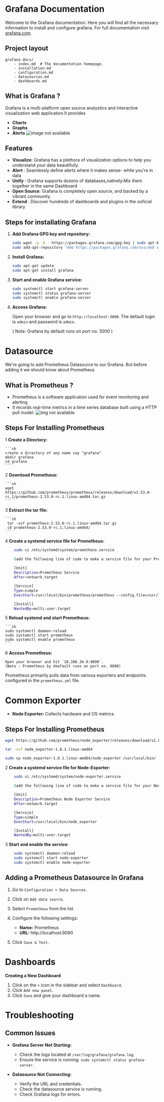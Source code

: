 # Grafana Documentation 
Welcome to the Grafana documentation. Here you will find all the necessary information to install and configure grafana. 
For full documentation visit [grafana.com](https://grafana.com/docs/grafana/latest/).

## Project layout

    grafana docs/
        - index.md  # The documentation homepage.
        - installation.md
        - configuration.md
        - datasources.md
        - dashboards.md
  

## What is Grafana ?
   Grafana is a multi-platform open source analystics and interactive visualization web application.It provides

   - **Charts**
   - **Graphs**
   - **Alerts**
![image not available](image.png)

## Features 
   - **Visualize**: Grafana has a plethora of visualization options to help you understand your data beautifully.
   - **Alert** : Seamlessly define alerts where it makes sense- while you're in data 
   - **Unify** : Grafana supports dozens of databases,natively.Mix them together in the same Dashboard 
   - **Open Source**: Grafana is completely open source, and backed by a vibrant community.
   - **Extend** : Discover hundreds of dashboards and plugins in the ooficial library


## Steps for installating Grafana

1) **Add Grafana GPG key and repository:**

     ```sh
    sudo wget -q -O - https://packages.grafana.com/gpg.key | sudo apt-key add -
    sudo add-apt-repository "deb https://packages.grafana.com/oss/deb stable main"
    ```

2) **Install Grafana:**

    ```sh
    sudo apt-get update
    sudo apt-get install grafana
    ```
3) **Start and enable Grafana service:**

    ```sh
    sudo systemctl start grafana-server
    sudo systemctl status grafana-server
    sudo systemctl enable grafana-server
    ```
4) **Access Grafana:**

    Open your browser and go to `http://localhost:3000`. The default login is `admin` and password is `admin`.

    ( Note: Grafana by default runs on port no: 3000 )


# Datasource
We're going to add Prometheus Datasource to our Grafana. But before adding it we should know about Prometheus

## What is Prometheus ?
  
- Prometheus is a software application used for event monitoring and alerting
- It records real-time metrics in a time series database built using a HTTP pull model.
![img not available](image-1.png) 

## Steps For Installing Prometheus

1  **Create a Directory:**
   
    ```sh
    create a directory of any name say "grafana"
    mkdir grafana 
    cd grafana
    ```

2  **Download Prometheus:**

    ```sh
    wget https://github.com/prometheus/prometheus/releases/download/v2.53.0-rc.1/prometheus-2.53.0-rc.1.linux-amd64.tar.gz
    ```

3 **Extract the tar file:**

    ```sh
     tar -xvf prometheus-2.53.0-rc.1.linux-amd64.tar.gz
     cd prometheus-2.53.0-rc.1.linux-amd64/
    ```
4  **Create a systemd service file for Prometheus:**
    
```sh
    sudo vi /etc/systemd/system/prometheus.service
   
    (add the following line of code to make a service file for your Prometheus)
    
    [Unit]
    Description=Prometheus Service
    After=network.target

    [Service]
    Type=simple
    ExecStart=/usr/local/bin/prometheus/prometheus --config.file=/usr/local/bin/prometheus/prometheus.yml

    [Install]
    WantedBy=multi-user.target

```
     

5 **Reload systemd and start Prometheus:**

    ```sh
    sudo systemctl daemon-reload
    sudo systemctl start prometheus
    sudo systemctl enable prometheus
    ```
6 **Access Prometheus:**

    Open your browser and hit `10.208.34.9:9090`.
    (Note : Prometheus by deafault runs on port no. 9090)

Prometheus primarily pulls data from various exporters and endpoints configured in the `prometheus.yml` file.


# Common Exporter


- **Node Exporter:** Collects hardware and OS metrics.
 
## Steps For Installing Prometheus
```sh
wget https://github.com/prometheus/node_exporter/releases/download/v1.8.1/node_exporter-1.8.1.linux-amd64.tar.gz

tar -xvf node_exporter-1.8.1.linux-amd64

sudo cp node_exporter-1.8.1.linux-amd64/node_exporter /usr/local/bin/

```
2  **Create a systemd service file for Node-Exporter:**
    
```sh
    sudo vi /etc/systemd/system/node-exporter.service
   
    (add the following line of code to make a service file for your Node-Exporter)
    
    [Unit]
    Description=Prometheus Node Exporter Service
    After=network.target

    [Service]
    Type=simple
    ExecStart=/usr/local/bin/node_exporter

    [Install]
    WantedBy=multi-user.target
```

3 **Start and enable the service**:

```sh
    sudo systemctl daemon-reload
    sudo systemctl start node-exporter
    sudo systemctl enable node-exporter
```
## Adding a Prometheus Datasource In Grafana

1. Go to `Configuration > Data Sources`.

2. Click on `Add data source`.

3. Select `Prometheus` from the list.

4. Configure the following settings:
    - **Name:**  Prometheus
    - **URL:**  http://localhost:9090   



5. Click `Save & Test`.


# Dashboards

**Creating a New Dashboard**

1. Click on the `+` icon in the sidebar and select `Dashboard`.
2. Click `Add new panel`.
3. Click `Save` and give your dashboard a name.


# Troubleshooting

## Common Issues

- **Grafana Server Not Starting:**
    - Check the logs located at `/var/log/grafana/grafana.log`.
    - Ensure the service is running: `sudo systemctl status grafana-server`.

- **Datasource Not Connecting:**
    - Verify the URL and credentials.
    - Check the datasource service is running.
    - Check Grafana logs for errors.
